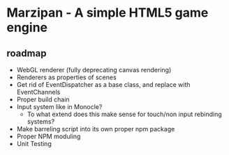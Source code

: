 # Marzipan - A simple HTML5 game engine


## roadmap
* WebGL renderer (fully deprecating canvas rendering)
* Renderers as properties of scenes
* Get rid of EventDispatcher as a base class, and replace with EventChannels
* Proper build chain
* Input system like in Monocle?
	* To what extend does this make sense for touch/non input rebinding systems?
* Make barreling script into its own proper npm package
* Proper NPM moduling
* Unit Testing